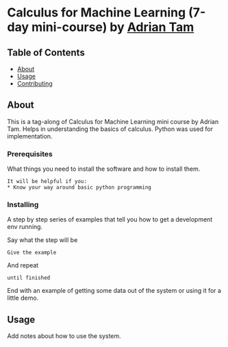 # Calculus for Machine Learning (7-day mini-course) by [Adrian Tam](https://machinelearningmastery.com/author/adriantam/)

## Table of Contents

- [About](#about)
- [Usage](#usage)
- [Contributing](../CONTRIBUTING.md)

## About <a name = "about"></a>

This is a tag-along of Calculus for Machine Learning mini course by Adrian Tam. Helps in understanding the basics of calculus. Python was used for implementation. 

### Prerequisites

What things you need to install the software and how to install them.

```
It will be helpful if you:
* Know your way around basic python programming

```

### Installing

A step by step series of examples that tell you how to get a development env running.

Say what the step will be

```
Give the example
```

And repeat

```
until finished
```

End with an example of getting some data out of the system or using it for a little demo.

## Usage <a name = "usage"></a>

Add notes about how to use the system.

